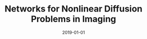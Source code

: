 ---
title: "Networks for Nonlinear Diffusion Problems in Imaging"
collection: preprints
authors: 'S. Arridge and A. Hauptmann'
date: 2019-01-01
venue: 'arXiv'
paperurl: 'https://arxiv.org/abs/1811.12084'
---